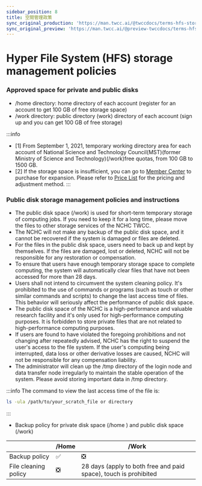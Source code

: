 ```yaml
---
sidebar_position: 8
title: 空間管理政策
sync_original_production: 'https://man.twcc.ai/@twccdocs/terms-hfs-storage-mngmt-policies-en' 
sync_original_preview: 'https://man.twcc.ai/@preview-twccdocs/terms-hfs-storage-mngmt-policies-en'
---
```


# Hyper File System (HFS) storage management policies

### Approved space for private and public disks
- /home directory: home directory of each account (register for an account to get 100 GB of free storage space)
- /work directory: public directory (work) directory of each account (sign up and you can get 100 GB of free storage)

:::info
- [1] From September 1, 2021, temporary working directory area for each account of National Science and Technology Council(MST)(former Ministry of Science and Technology)(/work)free quotas, from 100 GB to 1500 GB.
- [2] If the storage space is insufficient, you can go to [<ins>Member Center<i class="fa fa-question-circle fa-question-circle-for-service" aria-hidden="true"></i ></ins>](https://man.twcc.ai/@twsdocs/howto-service-access-service-zh) to purchase for expansion. Please refer to [<ins>Price List</ins>](https://www.twcc.ai/doc?page=price#%E9%AB%98%E9%80%9F%E6%AA%94%E6%A1%88%E7%B3%BB%E7%B5%B1-Hyper-File-System-HFS) for the pricing and adjustment method.
:::

### Public disk storage management policies and instructions
- The public disk space (/work) is used for short-term temporary storage of computing jobs. If you need to keep it for a long time, please move the files to other storage services of the NCHC TWCC.
- The NCHC will not make any backup of the public disk space, and it cannot be recovered if the system is damaged or files are deleted.
- For the files in the public disk space, users need to back up and kept by themselves. If the files are damaged, lost or deleted, NCHC will not be responsible for any restoration or compensation.
- To ensure that users have enough temporary storage space to complete computing, the system will automatically clear files that have not been accessed for more than 28 days.
- Users shall not intend to circumvent the system cleaning policy. It's prohibited to the use of commands or programs (such as touch or other similar commands and scripts) to change the last access time of files. This behavior will seriously affect the performance of public disk space.
- The public disk space of the NCHC is a high-performance and valuable research facility and it's only used for high-performance computing purposes. It is forbidden to store private files that are not related to high-performance computing purposes.
- If users are found to have violated the foregoing prohibitions and not changing after repeatedly advised, NCHC has the right to suspend the user's access to the file system. If the user's computing being interrupted, data loss or other derivative losses are caused, NCHC will not be responsible for any compensation liability.
- The administrator will clean up the /tmp directory of the login node and data transfer node irregularly to maintain the stable operation of the system. Please avoid storing important data in /tmp directory.


:::info
The command to view the last access time of the file is:
```bash
ls -ula /path/to/your_scratch_file or directory
```
:::
   
- Backup policy for private disk space (/home ) and public disk space (/work)
    

|  | /Home |/Work|
| -------- | -------- |-------- |
| Backup policy  | :white_check_mark: |:negative_squared_cross_mark:|
| File cleaning policy | :negative_squared_cross_mark:  | 28 days (apply to both free and paid space), touch is prohibited |